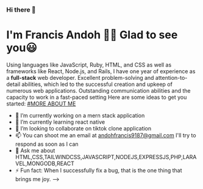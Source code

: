 ### Hi there 👋
# I'm Francis Andoh 🙋🏼 Glad to see you😃

Using languages like JavaScript, Ruby, HTML, and CSS as well as frameworks like React, Node.js, and Rails, I have one year of experience as a **full-stack** web developer. Excellent problem-solving and attention-to-detail abilities, which led to the successful creation and upkeep of numerous web applications. Outstanding communication abilities and the capacity to work in a fast-paced setting
Here are some ideas to get you started:
<ins>#MORE ABOUT ME</ins>
- 🔭 I’m currently working on a mern  stack application
- 🌱 I’m currently learning  react native
- 👯 I’m looking to collaborate on  tiktok clone application
- 📫 You can shoot me an email at  andohfrancis9187@gmail.com I'll try to respond as soon as I can
- 💬 Ask me about  HTML,CSS,TAILWINDCSS,JAVASCRIPT,NODEJS,EXPRESSJS,PHP,LARAVEL,MONGODB,REACT
- ⚡ Fun fact: When I successfully fix a bug, that is the one thing that brings me joy.
-->



